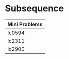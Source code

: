 # Subsequence

| Mini Problems |
| ------------- |
| lc0594        |
| lc2311        |
| lc2900        |
